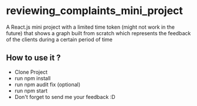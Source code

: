 # reviewing_complaints_mini_project
A React.js mini project with a limited time token (might not work in the future) that shows a graph built from scratch which represents the feedback of the clients during a certain period of time

## How to use it ?
* Clone Project
* run npm install
* run npm audit fix (optional)
* run npm start
* Don't forget to send me your feedback :D 
